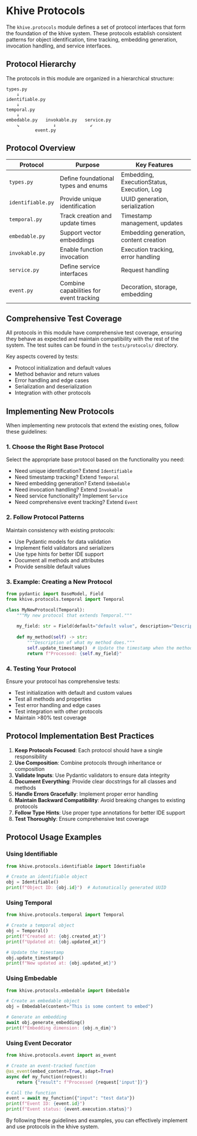 # Khive Protocols

The `khive.protocols` module defines a set of protocol interfaces that form the
foundation of the khive system. These protocols establish consistent patterns
for object identification, time tracking, embedding generation, invocation
handling, and service interfaces.

## Protocol Hierarchy

The protocols in this module are organized in a hierarchical structure:

```
types.py
    ↓
identifiable.py
    ↓
temporal.py
    ↓
embedable.py   invokable.py   service.py
    ↘             ↓             ↙
           event.py
```

## Protocol Overview

| Protocol          | Purpose                                 | Key Features                               |
| ----------------- | --------------------------------------- | ------------------------------------------ |
| `types.py`        | Define foundational types and enums     | Embedding, ExecutionStatus, Execution, Log |
| `identifiable.py` | Provide unique identification           | UUID generation, serialization             |
| `temporal.py`     | Track creation and update times         | Timestamp management, updates              |
| `embedable.py`    | Support vector embeddings               | Embedding generation, content creation     |
| `invokable.py`    | Enable function invocation              | Execution tracking, error handling         |
| `service.py`      | Define service interfaces               | Request handling                           |
| `event.py`        | Combine capabilities for event tracking | Decoration, storage, embedding             |

## Comprehensive Test Coverage

All protocols in this module have comprehensive test coverage, ensuring they
behave as expected and maintain compatibility with the rest of the system. The
test suites can be found in the `tests/protocols/` directory.

Key aspects covered by tests:

- Protocol initialization and default values
- Method behavior and return values
- Error handling and edge cases
- Serialization and deserialization
- Integration with other protocols

## Implementing New Protocols

When implementing new protocols that extend the existing ones, follow these
guidelines:

### 1. Choose the Right Base Protocol

Select the appropriate base protocol based on the functionality you need:

- Need unique identification? Extend `Identifiable`
- Need timestamp tracking? Extend `Temporal`
- Need embedding generation? Extend `Embedable`
- Need invocation handling? Extend `Invokable`
- Need service functionality? Implement `Service`
- Need comprehensive event tracking? Extend `Event`

### 2. Follow Protocol Patterns

Maintain consistency with existing protocols:

- Use Pydantic models for data validation
- Implement field validators and serializers
- Use type hints for better IDE support
- Document all methods and attributes
- Provide sensible default values

### 3. Example: Creating a New Protocol

```python
from pydantic import BaseModel, Field
from khive.protocols.temporal import Temporal

class MyNewProtocol(Temporal):
    """My new protocol that extends Temporal."""
    
    my_field: str = Field(default="default value", description="Description of my field")
    
    def my_method(self) -> str:
        """Description of what my method does."""
        self.update_timestamp()  # Update the timestamp when the method is called
        return f"Processed: {self.my_field}"
```

### 4. Testing Your Protocol

Ensure your protocol has comprehensive tests:

- Test initialization with default and custom values
- Test all methods and properties
- Test error handling and edge cases
- Test integration with other protocols
- Maintain >80% test coverage

## Protocol Implementation Best Practices

1. **Keep Protocols Focused**: Each protocol should have a single responsibility
2. **Use Composition**: Combine protocols through inheritance or composition
3. **Validate Inputs**: Use Pydantic validators to ensure data integrity
4. **Document Everything**: Provide clear docstrings for all classes and methods
5. **Handle Errors Gracefully**: Implement proper error handling
6. **Maintain Backward Compatibility**: Avoid breaking changes to existing
   protocols
7. **Follow Type Hints**: Use proper type annotations for better IDE support
8. **Test Thoroughly**: Ensure comprehensive test coverage

## Protocol Usage Examples

### Using Identifiable

```python
from khive.protocols.identifiable import Identifiable

# Create an identifiable object
obj = Identifiable()
print(f"Object ID: {obj.id}")  # Automatically generated UUID
```

### Using Temporal

```python
from khive.protocols.temporal import Temporal

# Create a temporal object
obj = Temporal()
print(f"Created at: {obj.created_at}")
print(f"Updated at: {obj.updated_at}")

# Update the timestamp
obj.update_timestamp()
print(f"New updated at: {obj.updated_at}")
```

### Using Embedable

```python
from khive.protocols.embedable import Embedable

# Create an embedable object
obj = Embedable(content="This is some content to embed")

# Generate an embedding
await obj.generate_embedding()
print(f"Embedding dimension: {obj.n_dim}")
```

### Using Event Decorator

```python
from khive.protocols.event import as_event

# Create an event-tracked function
@as_event(embed_content=True, adapt=True)
async def my_function(request):
    return {"result": f"Processed {request['input']}"}

# Call the function
event = await my_function({"input": "test data"})
print(f"Event ID: {event.id}")
print(f"Event status: {event.execution.status}")
```

By following these guidelines and examples, you can effectively implement and
use protocols in the khive system.
